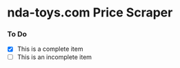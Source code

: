 # nda-toys.com Price Scraper

### To Do

- [x] This is a complete item
- [ ] This is an incomplete item
